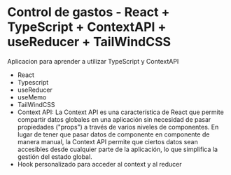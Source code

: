 # Control de gastos - React + TypeScript + ContextAPI + useReducer + TailWindCSS

Aplicacion para aprender a utilizar TypeScript y ContextAPI

- React
- Typescript
- useReducer
- useMemo
- TailWindCSS
- Context API: La Context API es una característica de React que permite compartir datos globales en una aplicación sin necesidad de pasar propiedades ("props") a través de varios niveles de componentes. En lugar de tener que pasar datos de componente en componente de manera manual, la Context API permite que ciertos datos sean accesibles desde cualquier parte de la aplicación, lo que simplifica la gestión del estado global.
- Hook personalizado para acceder al context y al reducer
